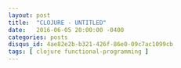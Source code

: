 ```yaml
---
layout: post
title:  "CLOJURE - UNTITLED"
date:   2016-06-05 20:00:00 -0400
categories: posts 
disqus_id: 4ae82e2b-b321-426f-86e0-09c7ac1099cb
tags: [ clojure functional-programming ]
---
```

